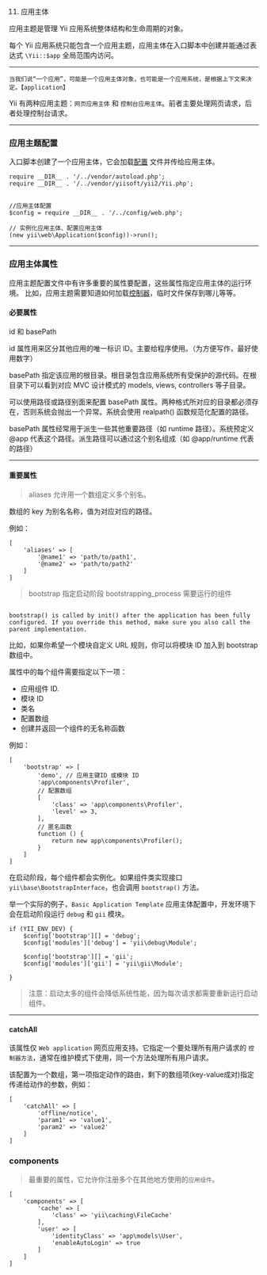 11. 应用主体


应用主题是管理 Yii 应用系统整体结构和生命周期的对象。

每个 Yii 应用系统只能包含一个应用主题，应用主体在入口脚本中创建并能通过表达式 `\Yii::$app` 全局范围内访问。

----

```
当我们说“一个应用”，可能是一个应用主体对象，也可能是一个应用系统，是根据上下文来决定。【application】
```

Yii 有两种应用主题：`网页应用主体` 和 `控制台应用主体`。前者主要处理网页请求，后者处理控制台请求。


----

### 应用主题配置


入口脚本创建了一个应用主体，它会加载[配置](https://www.yiiframework.com/doc/guide/2.0/zh-cn/concept-configurations) 文件并传给应用主体。


```
require __DIR__ . '/../vendor/autoload.php';
require __DIR__ . '/../vendor/yiisoft/yii2/Yii.php';


//应用主体配置
$config = require __DIR__ . '/../config/web.php';

// 实例化应用主体、配置应用主体
(new yii\web\Application($config))->run();

```

----

### 应用主体属性

应用主题配置文件中有许多重要的属性要配置，这些属性指定应用主体的运行环境。
比如，应用主题需要知道如何加载[控制器](https://www.yiiframework.com/doc/guide/2.0/zh-cn/structure-controllers)，临时文件保存到哪儿等等。

#### 必要属性

id 和 basePath

id 属性用来区分其他应用的唯一标识 ID。主要给程序使用。（为方便写作，最好使用数字）

basePath 指定该应用的根目录。根目录包含应用系统所有受保护的源代码。在根目录下可以看到对应 MVC 设计模式的 models, views, controllers 等子目录。

可以使用路径或路径别面来配置 basePath 属性。两种格式所对应的目录都必须存在，否则系统会抛出一个异常。系统会使用 realpath() 函数规范化配置的路径。

basePath 属性经常用于派生一些其他重要路径（如 runtime 路径）。系统预定义 @app 代表这个路径。派生路径可以通过这个别名组成（如 @app/runtime 代表的路径）

----

#### 重要属性

> aliases 允许用一个数组定义多个别名。

数组的 key 为别名名称，值为对应对应的路径。

例如：

```
[
	'aliases' => [
		'@name1' => 'path/to/path1',
		'@name2' => 'path/to/path2'
	]
]
```

> bootstrap 指定启动阶段 bootstrapping_process 需要运行的组件

```

bootstrap() is called by init() after the application has been fully configured. If you override this method, make sure you also call the parent implementation.

```

比如，如果你希望一个模块自定义 URL 规则，你可以将模块 ID 加入到 bootstrap 数组中。

属性中的每个组件需要指定以下一项：

- 应用组件 ID.
- 模块 ID
- 类名
- 配置数组
- 创建并返回一个组件的无名称函数

例如：

```
[
	'bootstrap' => [
		'demo', // 应用主键ID 或模块 ID
		'app\components\Profiler',
		// 配置数组
		[
			'class' => 'app\components\Profiler',
			'level' => 3,
		],
		// 匿名函数
		function () {
			return new app\components\Profiler();
		}
	]
]

```

在启动阶段，每个组件都会实例化。如果组件类实现接口 `yii\base\BootstrapInterface`，也会调用 `bootstrap()` 方法。

举一个实际的例子，`Basic Application Template` 应用主体配置中，开发环境下会在启动阶段运行 `debug` 和 `gii` 模块。

```
if (YII_ENV_DEV) {
	$config['bootstrap'][] = 'debug';
	$config['modules']['debug'] = 'yii\debug\Module';
	
	$config['bootstrap'][] = 'gii';
	$config['modules']['gii'] = 'yii\gii\Module';
	
}
```

> 注意：启动太多的组件会降低系统性能，因为每次请求都需要重新运行启动组件。

----

#### catchAll

该属性仅 `Web application` 网页应用支持。它指定一个要处理所有用户请求的 `控制器方法`，通常在维护模式下使用，同一个方法处理所有用户请求。

该配置为一个数组，第一项指定动作的路由，剩下的数组项(key-value成对)指定传递给动作的参数，例如：


```
[
	'catchAll' => [
		'offline/notice',
		'param1' => 'value1',
		'param2' => 'value2'
	]
]

```


### components

> 最重要的属性，它允许你注册多个在其他地方使用的`应用组件`。


```
[
	'components' => [
		'cache' => [
			'class' => 'yii\caching\FileCache'
		],
		'user' => [
			'identityClass' => 'app\models\User',
			'enableAutoLogin' => true
		]
	]
]

```





